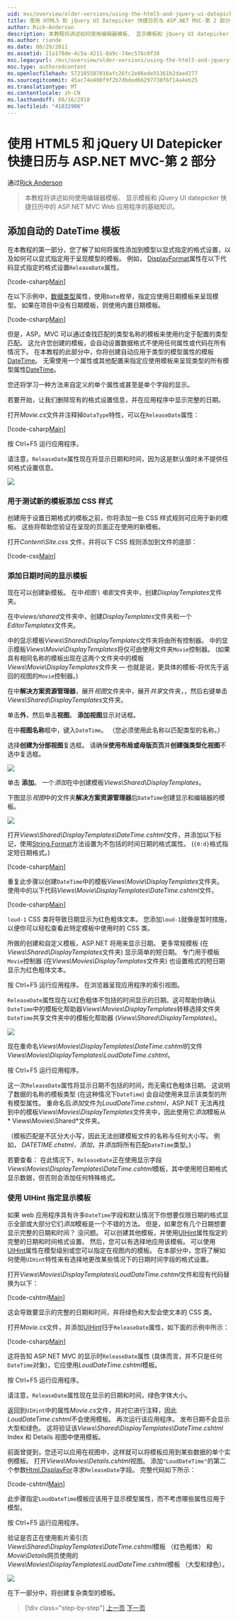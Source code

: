 ```yaml
---
uid: mvc/overview/older-versions/using-the-html5-and-jquery-ui-datepicker-popup-calendar-with-aspnet-mvc/using-the-html5-and-jquery-ui-datepicker-popup-calendar-with-aspnet-mvc-part-2
title: 使用 HTML5 和 jQuery UI Datepicker 快捷日历与 ASP.NET MVC-第 2 部分 |Microsoft Docs
author: Rick-Anderson
description: 本教程将讲述如何使用编辑器模板、 显示模板和 jQuery UI datepicker 快捷日历 ASP.NET MV 中的基础知识...
ms.author: riande
ms.date: 08/29/2011
ms.assetid: 21a178de-4c5a-4211-8a9c-74ec576c0f30
msc.legacyurl: /mvc/overview/older-versions/using-the-html5-and-jquery-ui-datepicker-popup-calendar-with-aspnet-mvc/using-the-html5-and-jquery-ui-datepicker-popup-calendar-with-aspnet-mvc-part-2
msc.type: authoredcontent
ms.openlocfilehash: 572185507016afc26fc2e06ede55361b2daed277
ms.sourcegitcommit: 45ac74e400f9f2b7dbded66297730f6f14a4eb25
ms.translationtype: MT
ms.contentlocale: zh-CN
ms.lasthandoff: 08/16/2018
ms.locfileid: "41832906"
---
```

<a name="using-the-html5-and-jquery-ui-datepicker-popup-calendar-with-aspnet-mvc---part-2"></a>使用 HTML5 和 jQuery UI Datepicker 快捷日历与 ASP.NET MVC-第 2 部分
====================
通过[Rick Anderson](https://github.com/Rick-Anderson)

> 本教程将讲述如何使用编辑器模板、 显示模板和 jQuery UI datepicker 快捷日历中的 ASP.NET MVC Web 应用程序的基础知识。


## <a name="adding-an-automatic-datetime-template"></a>添加自动的 DateTime 模板

在本教程的第一部分，您了解了如何将属性添加到模型以显式指定的格式设置，以及如何可以显式指定用于呈现模型的模板。 例如， [DisplayFormat](https://msdn.microsoft.com/library/system.componentmodel.dataannotations.displayformatattribute.aspx)属性在以下代码显式指定的格式设置`ReleaseDate`属性。

[!code-csharp[Main](using-the-html5-and-jquery-ui-datepicker-popup-calendar-with-aspnet-mvc-part-2/samples/sample1.cs)]

在以下示例中，[数据类型](https://msdn.microsoft.com/library/system.componentmodel.dataannotations.datatype.aspx)属性，使用`Date`枚举，指定应使用日期模板来呈现模型。 如果在项目中没有日期模板，则使用内置日期模板。

[!code-csharp[Main](using-the-html5-and-jquery-ui-datepicker-popup-calendar-with-aspnet-mvc-part-2/samples/sample2.cs)]

但是，ASP。MVC 可以通过查找匹配的类型名称的模板来使用约定于配置的类型匹配。 这允许您创建的模板，会自动设置数据格式不使用任何属性或代码在所有情况下。 在本教程的此部分中，你将创建自动应用于类型的模型属性的模板[DateTime](https://msdn.microsoft.com/library/system.datetime.aspx)。 无需使用一个属性或其他配置来指定应使用模板来呈现类型的所有模型属性[DateTime](https://msdn.microsoft.com/library/system.datetime.aspx)。

您还将学习一种方法来自定义的单个属性或甚至是单个字段的显示。

若要开始，让我们删除现有的格式设置信息，并在应用程序中显示完整的日期。

打开*Movie.cs*文件并注释掉`DataType`特性，可以在`ReleaseDate`属性：

[!code-csharp[Main](using-the-html5-and-jquery-ui-datepicker-popup-calendar-with-aspnet-mvc-part-2/samples/sample3.cs)]

按 Ctrl+F5 运行应用程序。

请注意，`ReleaseDate`属性现在将显示日期和时间，因为这是默认值时未不提供任何格式设置信息。

![](using-the-html5-and-jquery-ui-datepicker-popup-calendar-with-aspnet-mvc-part-2/_static/image1.png)

### <a name="adding-css-styles-for-testing-new-templates"></a>用于测试新的模板添加 CSS 样式

创建用于设置日期格式的模板之前，你将添加一些 CSS 样式规则可应用于新的模板。 这些将帮助您验证在呈现的页面正在使用的新模板。

打开*Content\Site.cs*s 文件，并将以下 CSS 规则添加到文件的底部：

[!code-css[Main](using-the-html5-and-jquery-ui-datepicker-popup-calendar-with-aspnet-mvc-part-2/samples/sample4.css)]

### <a name="adding-datetime-display-templates"></a>添加日期时间的显示模板

现在可以创建新模板。 在中*视图 \ 电影*文件夹中，创建*DisplayTemplates*文件夹。

在中*views/shared*文件夹中，创建*DisplayTemplates*文件夹和一个*EditorTemplates*文件夹。

中的显示模板*Views\Shared\DisplayTemplates*文件夹将由所有控制器。 中的显示模板*Views\Movie\DisplayTemplates*将仅可由使用文件夹`Movie`控制器。 (如果具有相同名称的模板出现在这两个文件夹中的模板*Views\Movie\DisplayTemplates*文件夹 — 也就是说，更具体的模板-将优先于返回的视图的`Movie`控制器。)

在中**解决方案资源管理器**，展开*视图*文件夹中，展开*共享*文件夹，，然后右键单击*Views\Shared\DisplayTemplates*文件夹。

单击**外**，然后单击**视图**。 **添加视图**显示对话框。

在中**视图名称**框中，键入`DateTime`。 （您必须使用此名称以匹配类型的名称。）

选择**创建为分部视图**复选框。 请确保**使用布局或母版页页**并**创建强类型化视图**不选中复选框。

![](using-the-html5-and-jquery-ui-datepicker-popup-calendar-with-aspnet-mvc-part-2/_static/image2.png)

单击 **添加**。 一个*添加*在中创建模板*Views\Shared\DisplayTemplates*。

下图显示*视图*中的文件夹**解决方案资源管理器**后`DateTime`创建显示和编辑器的模板。

![](using-the-html5-and-jquery-ui-datepicker-popup-calendar-with-aspnet-mvc-part-2/_static/image3.png)

打开*Views\Shared\DisplayTemplates\DateTime.cshtml*文件，并添加以下标记，使用[String.Format](https://msdn.microsoft.com/library/system.string.format.aspx)方法设置为不包括的时间日期的格式属性。 (`{0:d}`格式指定短日期格式。)

[!code-csharp[Main](using-the-html5-and-jquery-ui-datepicker-popup-calendar-with-aspnet-mvc-part-2/samples/sample5.cs)]

重复此步骤以创建`DateTime`中的模板*Views\Movie\DisplayTemplates*文件夹。 使用中的以下代码*Views\Movie\DisplayTemplates\DateTime.cshtml*文件。

[!code-csharp[Main](using-the-html5-and-jquery-ui-datepicker-popup-calendar-with-aspnet-mvc-part-2/samples/sample6.cs)]

`loud-1` CSS 类将导致日期显示为红色粗体文本。 您添加`loud-1`就像是暂时措施，以便你可以轻松查看此特定模板中使用时的 CSS 类。

所做的创建和自定义模板，ASP.NET 将用来显示日期。 更多常规模板 (在*Views\Shared\DisplayTemplates*文件夹) 显示简单的短日期。 专门用于模板`Movie`控制器 (在*Views\Movies\DisplayTemplates*文件夹) 也设置格式的短日期显示为红色粗体文本。

按 Ctrl+F5 运行应用程序。 在浏览器呈现应用程序的索引视图。

`ReleaseDate`属性现在以红色粗体不包括的时间显示的日期。这可帮助你确认`DateTime`中的模板化帮助器*Views\Movies\DisplayTemplates*转移选择文件夹`DateTime`共享文件夹中的模板化帮助器 (*Views\Shared\DisplayTemplates*)。

![](using-the-html5-and-jquery-ui-datepicker-popup-calendar-with-aspnet-mvc-part-2/_static/image4.png)

现在重命名*Views\Movies\DisplayTemplates\DateTime.cshtml*的文件*Views\Movies\DisplayTemplates\LoudDateTime.cshtml*。

按 Ctrl+F5 运行应用程序。

这一次`ReleaseDate`属性将显示日期不包括的时间，而无需红色粗体日期。 这说明了数据的名称的模板类型 (在这种情况下`DateTime`) 会自动使用来显示该类型的所有模型属性。 重命名后*添加*文件为*LoudDateTime.cshtml*，ASP.NET 无法再找到中的模板*Views\Movies\DisplayTemplates*文件夹中，因此使用它*添加*模板从 * Views\Movies\Shared\*文件夹。

（模板匹配是不区分大小写，因此无法创建模板文件的名称与任何大小写。 例如， *DATETIME.chstml，添加*，并*添加*将所有匹配`DateTime`类型。)

若要查看： 在此情况下，`ReleaseDate`正在使用显示字段*Views\Movies\DisplayTemplates\DateTime.cshtml*模板，其中使用短日期格式显示数据，但否则会添加任何特殊格式。

### <a name="using-uihint-to-specify-a-display-template"></a>使用 UIHint 指定显示模板

如果 web 应用程序具有许多`DateTime`字段和默认情况下你想要仅限日期的格式显示全部或大部分它们*添加*模板是一个不错的方法。 但是，如果您有几个日期想要显示完整的日期和时间？ 没问题。 可以创建其他模板，并使用[UIHint](https://msdn.microsoft.com/library/system.componentmodel.dataannotations.uihintattribute.uihint.aspx)属性指定的完整的日期和时间格式设置。 然后，您可以有选择地应用该模板。 可以使用[UIHint](https://msdn.microsoft.com/library/system.componentmodel.dataannotations.uihintattribute.uihint.aspx)属性在模型级别或您可以指定在视图内的模板。 在本部分中，您将了解如何使用`UIHint`特性来有选择地更改某些情况下的日期时间字段的格式设置。

打开*Views\Movies\DisplayTemplates\LoudDateTime.cshtml*文件和现有代码替换为以下：

[!code-cshtml[Main](using-the-html5-and-jquery-ui-datepicker-popup-calendar-with-aspnet-mvc-part-2/samples/sample7.cshtml)]

这会导致要显示的完整的日期和时间，并将绿色和大型会使文本的 CSS 类。

打开*Movie.cs*文件，并添加[UIHint](https://msdn.microsoft.com/library/system.componentmodel.dataannotations.uihintattribute.uihint.aspx)归于`ReleaseDate`属性，如下面的示例中所示：

[!code-csharp[Main](using-the-html5-and-jquery-ui-datepicker-popup-calendar-with-aspnet-mvc-part-2/samples/sample8.cs)]

这将告知 ASP.NET MVC 的显示时`ReleaseDate`属性 (具体而言，并不只是任何`DateTime`对象)，它应使用*LoudDateTime.cshtml*模板。

按 Ctrl+F5 运行应用程序。

请注意，`ReleaseDate`属性现在显示的日期和时间，绿色字体大小。

返回到`UIHint`中的属性*Movie.cs*文件，并对它进行注释，因此*LoudDateTime.cshtml*不会使用模板。 再次运行该应用程序。 发布日期不会显示大型和绿色。 这将验证该*Views\Shared\DisplayTemplates\DateTime.cshtml* Index 和 Details 视图中使用模板。

前面曾提到，您还可以应用在视图中，这样就可以将模板应用到某些数据的单个实例模板。 打开*Views\Movies\Details.cshtml*视图。 添加`"LoudDateTime"`的第二个参数[Html.DisplayFor](https://msdn.microsoft.com/library/ee407420.aspx)寻求`ReleaseDate`字段。 完整代码如下所示：

[!code-cshtml[Main](using-the-html5-and-jquery-ui-datepicker-popup-calendar-with-aspnet-mvc-part-2/samples/sample9.cshtml)]

此步骤指定`LoudDateTime`模板应该用于显示模型属性，而不考虑哪些属性应用于模型。

按 Ctrl+F5 运行应用程序。

验证是否正在使用影片索引页*Views\Shared\DisplayTemplates\DateTime.cshtml*模板 （红色粗体） 和*Movie\Details*网页使用的*Views\Movies\DisplayTemplates\LoudDateTime.cshtml*模板 （大型和绿色）。

![](using-the-html5-and-jquery-ui-datepicker-popup-calendar-with-aspnet-mvc-part-2/_static/image5.png)

在下一部分中，将创建复杂类型的模板。

> [!div class="step-by-step"]
> [上一页](using-the-html5-and-jquery-ui-datepicker-popup-calendar-with-aspnet-mvc-part-1.md)
> [下一页](using-the-html5-and-jquery-ui-datepicker-popup-calendar-with-aspnet-mvc-part-3.md)
